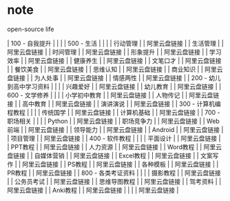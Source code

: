 # note
open-source life

| 100 - 自我提升                      |   |        |   | 500 - 生活     |   |        |
| 行动管理                            |   | 阿里云盘链接 |   | 生活管理         |   | 阿里云盘链接 |
| 时间管理                            |   | 阿里云盘链接 |   | 形象提升         |   | 阿里云盘链接 |
| 学习效率                            |   | 阿里云盘链接 |   | 健康养生         |   | 阿里云盘链接 |
| 文笔口才                            |   | 阿里云盘链接 |   | 餐饮美食         |   | 阿里云盘链接 |
| 思维认知                            |   | 阿里云盘链接 |   | 商业知识         |   | 阿里云盘链接 |
| 为人处事                            |   | 阿里云盘链接 |   | 情感两性         |   | 阿里云盘链接 |
| 200 - 幼儿到高中学习资料                 |   |        |   | 兴趣爱好         |   | 阿里云盘链接 |
| 幼儿教育                            |   | 阿里云盘链接 |   | 600 - 文学修养   |   |        |
| 小学初中教育                          |   | 阿里云盘链接 |   | 人物传记         |   | 阿里云盘链接 |
| 高中教育                            |   | 阿里云盘链接 |   | 演讲演说         |   | 阿里云盘链接 |
| 300 - 计算机编程教程                   |   |        |   | 传统国学         |   | 阿里云盘链接 |
| 计算机基础                           |   | 阿里云盘链接 |   | 700 - 职场相关   |   |        |
| Python                          |   | 阿里云盘链接 |   | 职场竞争力        |   | 阿里云盘链接 |
| Web前端                           |   | 阿里云盘链接 |   | 领导能力         |   | 阿里云盘链接 |
| Android                         |   | 阿里云盘链接 |   | 项目管理         |   | 阿里云盘链接 |
| 400 - 软件教程                      |   |        |   | 平面设计         |   | 阿里云盘链接 |
| PPT教程                           |   | 阿里云盘链接 |   | 人力资源         |   | 阿里云盘链接 |
| Word教程                          |   | 阿里云盘链接 |   | 自媒体营销        |   | 阿里云盘链接 |
| Excel教程                         |   | 阿里云盘链接 |   | 文案写作         |   | 阿里云盘链接 |
| PS教程                            |   | 阿里云盘链接 |   | 各种模板         |   | 阿里云盘链接 |
| PR教程                            |   | 阿里云盘链接 |   | 800 - 各类考证资料 |   |        |
| 摄影教程                            |   | 阿里云盘链接 |   | 公务员考试        |   | 阿里云盘链接 |
| 思维导图教程                          |   | 阿里云盘链接 |   | 驾考资料         |   | 阿里云盘链接 |
| Anki教程                          |   | 阿里云盘链接 |   |              |   | 阿里云盘链接 |
